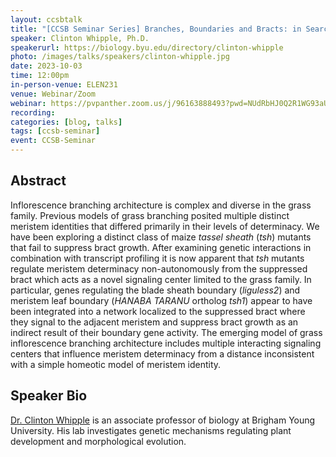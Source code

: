 ```yaml
---
layout: ccsbtalk
title: "[CCSB Seminar Series] Branches, Boundaries and Bracts: in Search of the Meristematic Homunculus"
speaker: Clinton Whipple, Ph.D.
speakerurl: https://biology.byu.edu/directory/clinton-whipple
photo: /images/talks/speakers/clinton-whipple.jpg
date: 2023-10-03
time: 12:00pm
in-person-venue: ELEN231
venue: Webinar/Zoom
webinar: https://pvpanther.zoom.us/j/96163888493?pwd=NUdRbHJ0Q2R1WG93aUZQUFBwZll6dz09&from=addon
recording: 
categories: [blog, talks]
tags: [ccsb-seminar]
event: CCSB-Seminar
---
```




## Abstract

Inflorescence branching architecture is complex and diverse in the grass family. Previous models of grass branching posited multiple distinct meristem identities that differed primarily in their levels of determinacy. We have been exploring a distinct class of maize <em>tassel sheath</em> (<em>tsh</em>) mutants that fail to suppress bract growth. After examining genetic interactions in combination with transcript profiling it is now apparent that <em>tsh</em> mutants regulate meristem determinacy non-autonomously from the suppressed bract which acts as a novel signaling center limited to the grass family. In particular, genes regulating the blade sheath boundary (<em>liguless2</em>) and meristem leaf boundary (<em>HANABA TARANU</em> ortholog <em>tsh1</em>) appear to have been integrated into a network localized to the suppressed bract where they signal to the adjacent meristem and suppress bract growth as an indirect result of their boundary gene activity. The emerging model of grass inflorescence branching architecture includes multiple interacting signaling centers that influence meristem determinacy from a distance inconsistent with a simple homeotic model of meristem identity. 



## Speaker Bio

[Dr. Clinton Whipple](https://biology.byu.edu/directory/clinton-whipple) is an associate professor of biology at Brigham Young University. His lab investigates genetic mechanisms regulating plant development and morphological evolution.


